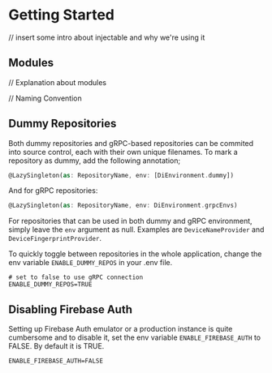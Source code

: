 # Getting Started

// insert some intro about injectable and why we're using it

## Modules

// Explanation about modules

// Naming Convention

## Dummy Repositories

Both dummy repositories and gRPC-based repositories can be commited into source control, 
each with their own unique filenames. To mark a repository as dummy, add the following annotation;

```dart
@LazySingleton(as: RepositoryName, env: [DiEnvironment.dummy])
```

And for gRPC repositories:

```dart
@LazySingleton(as: RepositoryName, env: DiEnvironment.grpcEnvs)
```

For repositories that can be used in both dummy and gRPC environment, simply leave the `env` argument as null.
Examples are `DeviceNameProvider` and `DeviceFingerprintProvider`.

To quickly toggle between repositories in the whole application, change the env variable `ENABLE_DUMMY_REPOS` in your .env file.

```
# set to false to use gRPC connection
ENABLE_DUMMY_REPOS=TRUE
```

## Disabling Firebase Auth 

Setting up Firebase Auth emulator or a production instance is quite cumbersome and to disable it, set the env variable `ENABLE_FIREBASE_AUTH` to FALSE. By default it is TRUE.

```
ENABLE_FIREBASE_AUTH=FALSE
```

